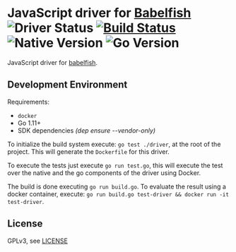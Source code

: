 # JavaScript driver for [Babelfish](https://github.com/bblfsh/bblfshd) ![Driver Status](https://img.shields.io/badge/status-beta-dbd25c.svg) [![Build Status](https://travis-ci.org/bblfsh/javascript-driver.svg?branch=master)](https://travis-ci.org/bblfsh/javascript-driver) ![Native Version](https://img.shields.io/badge/javascript%20version-8.9.3--r1-aa93ea.svg) ![Go Version](https://img.shields.io/badge/go%20version-1.9-63afbf.svg)

JavaScript driver for [babelfish](https://github.com/bblfsh/bblfshd).


Development Environment
-----------------------

Requirements:
- `docker`
- Go 1.11+
- SDK dependencies _(dep ensure --vendor-only)_

To initialize the build system execute: `go test ./driver`, at the root of the project. This will generate the `Dockerfile` for this driver.

To execute the tests just execute `go run test.go`, this will execute the test over the native and the go components of the driver using Docker.

The build is done executing `go run build.go`. To evaluate the result using a docker container, execute:
`go run build.go test-driver && docker run -it test-driver`.


License
-------

GPLv3, see [LICENSE](LICENSE)



